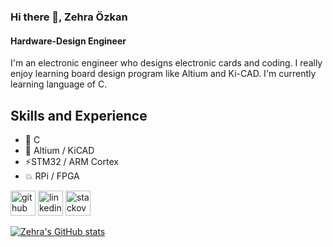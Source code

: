 ### Hi there 👋, Zehra Özkan
#### Hardware-Design Engineer
I'm an electronic engineer who designs electronic cards and coding. I really enjoy learning board design program like Altium and Ki-CAD. I'm currently learning language of C.

## Skills and Experience 
* 🔭 C
* 🌟 Altium / KiCAD
* ⚡STM32 / ARM Cortex  
* 💥 RPi / FPGA
 



[<img src='https://cdn.jsdelivr.net/npm/simple-icons@3.0.1/icons/github.svg' alt='github' height='40'>](https://github.com/zhrzkn)  [<img src='https://cdn.jsdelivr.net/npm/simple-icons@3.0.1/icons/linkedin.svg' alt='linkedin' height='40'>](https://www.linkedin.com/in/zehra-ozkan/)  [<img src='https://cdn.jsdelivr.net/npm/simple-icons@3.0.1/icons/stackoverflow.svg' alt='stackoverflow' height='40'>](https://stackoverflow.com/users/18211441/zehra)  





[![Zehra's GitHub stats](https://github-readme-stats.vercel.app/api?username=zhrzkn)](https://github.com/anuraghazra/github-readme-stats)
